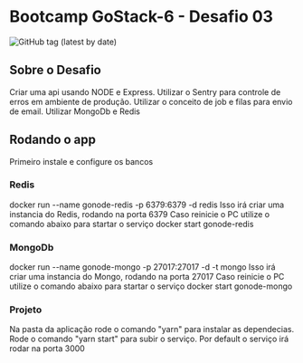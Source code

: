# Bootcamp GoStack-6 - Desafio 03

![GitHub tag (latest by date)](https://img.shields.io/github/tag-date/MayconnW/GoNode_MarketPlaceApi.svg?style=for-the-badge)

## Sobre o Desafio

Criar uma api usando NODE e Express.
Utilizar o Sentry para controle de erros em ambiente de produção.
Utilizar o conceito de job e filas para envio de email.
Utilizar MongoDb e Redis

## Rodando o app

Primeiro instale e configure os bancos

### Redis

docker run --name gonode-redis -p 6379:6379 -d redis
Isso irá criar uma instancia do Redis, rodando na porta 6379
Caso reinicie o PC utilize o comando abaixo para startar o serviço
docker start gonode-redis

### MongoDb

docker run --name gonode-mongo -p 27017:27017 -d -t mongo
Isso irá criar uma instancia do Mongo, rodando na porta 27017
Caso reinicie o PC utilize o comando abaixo para startar o serviço
docker start gonode-mongo

### Projeto

Na pasta da aplicação rode o comando "yarn" para instalar as dependecias.
Rode o comando "yarn start" para subir o serviço. Por default o serviço irá rodar na porta 3000
